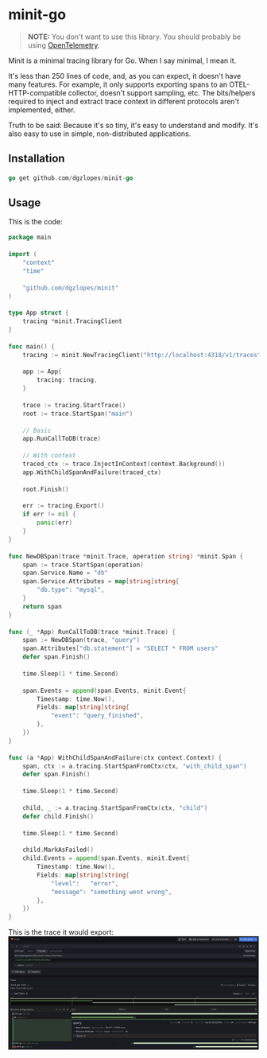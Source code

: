 # minit-go

> **NOTE:** You don't want to use this library. You should probably be using [OpenTelemetry](https://opentelemetry.io/).

Minit is a minimal tracing library for Go. When I say minimal, I mean it. 

It's less than 250 lines of code, and, as you can expect, it doesn't have many features. For example, it only supports exporting spans to an OTEL-HTTP-compatible collector, doesn't support sampling, etc. The bits/helpers required to inject and extract trace context in different protocols aren't implemented, either. 

Truth to be said: Because it's so tiny, it's easy to understand and modify. It's also easy to use in simple, non-distributed applications.

## Installation

```go
go get github.com/dgzlopes/minit-go
```

## Usage

This is the code:
```go
package main

import (
	"context"
	"time"

	"github.com/dgzlopes/minit"
)

type App struct {
	tracing *minit.TracingClient
}

func main() {
	tracing := minit.NewTracingClient("http://localhost:4318/v1/traces")

	app := App{
		tracing: tracing,
	}

	trace := tracing.StartTrace()
	root := trace.StartSpan("main")

	// Basic
	app.RunCallToDB(trace)

	// With context
	traced_ctx := trace.InjectInContext(context.Background())
	app.WithChildSpanAndFailure(traced_ctx)

	root.Finish()

	err := tracing.Export()
	if err != nil {
		panic(err)
	}
}

func NewDBSpan(trace *minit.Trace, operation string) *minit.Span {
	span := trace.StartSpan(operation)
	span.Service.Name = "db"
	span.Service.Attributes = map[string]string{
		"db.type": "mysql",
	}
	return span
}

func (_ *App) RunCallToDB(trace *minit.Trace) {
	span := NewDBSpan(trace, "query")
	span.Attributes["db.statement"] = "SELECT * FROM users"
	defer span.Finish()

	time.Sleep(1 * time.Second)

	span.Events = append(span.Events, minit.Event{
		Timestamp: time.Now(),
		Fields: map[string]string{
			"event": "query_finished",
		},
	})
}

func (a *App) WithChildSpanAndFailure(ctx context.Context) {
	span, ctx := a.tracing.StartSpanFromCtx(ctx, "with_child_span")
	defer span.Finish()

	time.Sleep(1 * time.Second)

	child, _ := a.tracing.StartSpanFromCtx(ctx, "child")
	defer child.Finish()

	time.Sleep(1 * time.Second)

    child.MarkAsFailed()
	child.Events = append(span.Events, minit.Event{
		Timestamp: time.Now(),
		Fields: map[string]string{
			"level":   "error",
			"message": "something went wrong",
		},
	})
}
```

This is the trace it would export:
![Screenshot](./screenshot.png)
